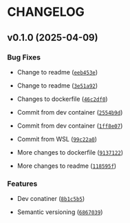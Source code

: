 # CHANGELOG


## v0.1.0 (2025-04-09)

### Bug Fixes

- Change to readme
  ([`eeb453e`](https://github.com/tobiasskov/test-project/commit/eeb453e17c298cb88699bdfdd504bc4feab7b380))

- Change to readme
  ([`3e51a92`](https://github.com/tobiasskov/test-project/commit/3e51a92b1814bbb6911546712844baf0fb11051a))

- Changes to dockerfile
  ([`46c2df0`](https://github.com/tobiasskov/test-project/commit/46c2df0f81d1b33d67186624fd7fd203c21f3994))

- Commit from dev container
  ([`2554b9d`](https://github.com/tobiasskov/test-project/commit/2554b9d1554f8a0112caf925d77928f9cf489548))

- Commit from dev container
  ([`1ff8e07`](https://github.com/tobiasskov/test-project/commit/1ff8e07500d2d4eab3ebde4cd0a5815f7774e8cf))

- Commit from WSL
  ([`99c22a0`](https://github.com/tobiasskov/test-project/commit/99c22a07ad87bba9ebc144dabc1708f356fb369f))

- More changes to dockerfile
  ([`9137122`](https://github.com/tobiasskov/test-project/commit/91371223c6dcbd2e0112cffc6e8e5ee157ac1068))

- More changes to readme
  ([`118595f`](https://github.com/tobiasskov/test-project/commit/118595fe4e2bf7e56decbb3174b9ba0ad3c9bd76))

### Features

- Dev conatiner
  ([`8b1c5b5`](https://github.com/tobiasskov/test-project/commit/8b1c5b5e41ffa2bf9315b72e38da06d27fc81008))

- Semantic versioning
  ([`6867039`](https://github.com/tobiasskov/test-project/commit/68670390d1b0257aea09b1f74598d0049ad01827))

